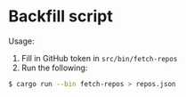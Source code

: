 # Backfill script
Usage:
1) Fill in GitHub token in `src/bin/fetch-repos`
2) Run the following:
```bash
$ cargo run --bin fetch-repos > repos.json
```
